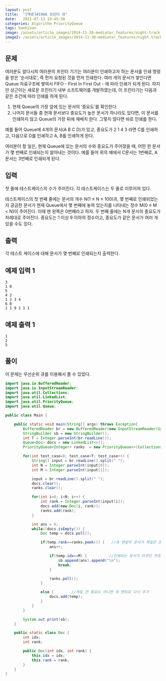 ```yaml
---
layout: post
title:  "[백준]#1966 프린터 큐"
date:   2021-07-13 19:45:30
categories: Algorithm PriorityQueue
tags: baekjoon
image: /assets/article_images/2014-11-30-mediator_features/night-track.JPG
image2: /assets/article_images/2014-11-30-mediator_features/night-track-mobile.JPG
---
```


문제
--------------------

여러분도 알다시피 여러분의 프린터 기기는 여러분이 인쇄하고자 하는 문서를 인쇄 명령을 받은 ‘순서대로’, 즉 먼저 요청된 것을 먼저 인쇄한다. 여러 개의 문서가 쌓인다면 Queue 자료구조에 쌓여서 FIFO - First In First Out - 에 따라 인쇄가 되게 된다. 하지만 상근이는 새로운 프린터기 내부 소프트웨어를 개발하였는데, 이 프린터기는 다음과 같은 조건에 따라 인쇄를 하게 된다.

1.  현재 Queue의 가장 앞에 있는 문서의 ‘중요도’를 확인한다.
2.  나머지 문서들 중 현재 문서보다 중요도가 높은 문서가 하나라도 있다면, 이 문서를 인쇄하지 않고 Queue의 가장 뒤에 재배치 한다. 그렇지 않다면 바로 인쇄를 한다.

예를 들어 Queue에 4개의 문서(A B C D)가 있고, 중요도가 2 1 4 3 라면 C를 인쇄하고, 다음으로 D를 인쇄하고 A, B를 인쇄하게 된다.

여러분이 할 일은, 현재 Queue에 있는 문서의 수와 중요도가 주어졌을 때, 어떤 한 문서가 몇 번째로 인쇄되는지 알아내는 것이다. 예를 들어 위의 예에서 C문서는 1번째로, A문서는 3번째로 인쇄되게 된다.

입력
---------------------------

첫 줄에 테스트케이스의 수가 주어진다. 각 테스트케이스는 두 줄로 이루어져 있다.

테스트케이스의 첫 번째 줄에는 문서의 개수 N(1 ≤ N ≤ 100)과, 몇 번째로 인쇄되었는지 궁금한 문서가 현재 Queue에서 몇 번째에 놓여 있는지를 나타내는 정수 M(0 ≤ M < N)이 주어진다. 이때 맨 왼쪽은 0번째라고 하자. 두 번째 줄에는 N개 문서의 중요도가 차례대로 주어진다. 중요도는 1 이상 9 이하의 정수이고, 중요도가 같은 문서가 여러 개 있을 수도 있다.

출력
----------------

각 테스트 케이스에 대해 문서가 몇 번째로 인쇄되는지 출력한다.

예제 입력 1 
----------------------

```
3
1 0
5
4 2
1 2 3 4
6 0
1 1 9 1 1 1
```

예제 출력 1 
------------------------

```
1
2
5
```

풀이
--------------------------

이 문제는 우선순위 큐를 이용해서 풀 수 있었다.

```java
import java.io.BufferedReader;
import java.io.InputStreamReader;
import java.util.Collections;
import java.util.LinkedList;
import java.util.PriorityQueue;
import java.util.Queue;

public class Main {

    public static void main(String[] args) throws Exception{
        BufferedReader br = new BufferedReader(new InputStreamReader(System.in));
        StringBuilder sb = new StringBuilder();
        int T = Integer.parseInt(br.readLine());
        Queue<Doc> docs = new LinkedList<>();
        PriorityQueue<Integer> ranks  = new PriorityQueue<>(Collections.reverseOrder());    //중요도를 높은 순으로 정렬

        for(int test_case=0; test_case<T; test_case++) {
            String[] input = br.readLine().split(" ");
            int N = Integer.parseInt(input[0]);
            int M = Integer.parseInt(input[1]);

            input = br.readLine().split(" ");
            docs.clear();
            ranks.clear();

            for(int i=0; i<N; i++) {
                int rank = Integer.parseInt(input[i]);
                docs.add(new Doc(i, rank));
                ranks.add(rank);
            }

            int ans = 0;
            while(!docs.isEmpty()) {
                Doc temp = docs.poll();

                if(temp.rank==ranks.peek()) {   //큐 맨앞의 문서가 제일큰 중요도일 때 문서인쇄
                    ans++;

                    if(temp.idx==M) {          //인쇄되는 문서가 타겟인 번호이면 루프 종료
                        sb.append(ans).append("\n");
                        break;
                    }

                    ranks.poll();
                }

                else {        //제일 큰 중요도 아니면 큐 맨뒤로 다시 추가
                    docs.add(temp);
                }
            }
        }

        System.out.print(sb);
    }

    public static class Doc {
        int idx;
        int rank;

        public Doc(int idx, int rank) {
            this.idx = idx;
            this.rank = rank;
        }
    }
}
```
